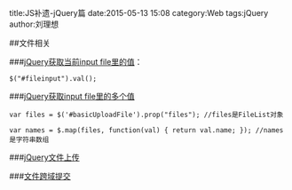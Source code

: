 title:JS补遗-jQuery篇
date:2015-05-13 15:08
category:Web
tags:jQuery
author:刘理想

##文件相关

###[jQuery获取当前input file里的值](http://stackoverflow.com/questions/740114/how-to-use-jquery-to-get-the-current-value-of-a-file-input-field)：

```
$("#fileinput").val();
```

###[jQuery获取input file里的多个值](http://stackoverflow.com/questions/10703102/jquery-get-all-filenames-inside-input-file)

```
var files = $('#basicUploadFile').prop("files"); //files是FileList对象

var names = $.map(files, function(val) { return val.name; }); //names是字符串数组
```

###[jQuery文件上传](http://stackoverflow.com/questions/5392344/sending-multipart-formdata-with-jquery-ajax)

###[文件跨域提交](http://stackoverflow.com/questions/20035101/no-access-control-allow-origin-header-is-present-on-the-requested-resource)



